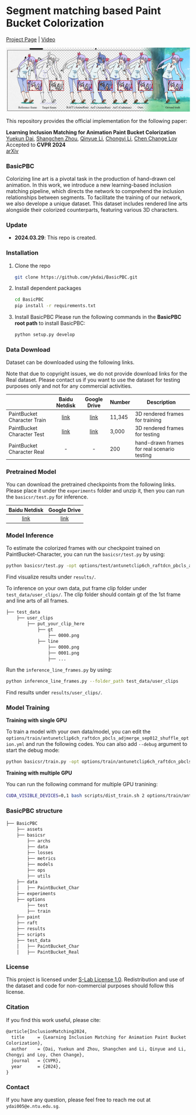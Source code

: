 # Segment matching based Paint Bucket Colorization

[Project Page](https://ykdai.github.io/projects/InclusionMatching) | [Video](https://www.youtube.com/watch?v=nNnPUItGvSo)

<img src="assets/teaser.png" width="800px"/>

This repository provides the official implementation for the following paper:

<p>
<div><strong>Learning Inclusion Matching for Animation Paint Bucket Colorization</strong></div>
<div><a href="https://ykdai.github.io/">Yuekun Dai</a>, 
     <a href="https://shangchenzhou.com/">Shangchen Zhou</a>,
     <a href="https://github.com/dienachtderwelt">Qinyue Li</a>, 
     <a href="https://li-chongyi.github.io/">Chongyi Li</a>,
     <a href="https://www.mmlab-ntu.com/person/ccloy/">Chen Change Loy</a></div>
<div>Accepted to <strong>CVPR 2024</strong></div><div><a href=https://arxiv.org/abs/2403.18342> arXiv </a>
</p>

### BasicPBC
Colorizing line art is a pivotal task in the production of hand-drawn cel animation. 
In this work, we introduce a new learning-based inclusion matching pipeline, which directs the network to comprehend the inclusion relationships between segments.
To facilitate the training of our network, we also develope a unique dataset. This dataset includes rendered line arts alongside their colorized counterparts, featuring various 3D characters.

### Update
- **2024.03.29**: This repo is created.

### Installation

1. Clone the repo

    ```bash
    git clone https://github.com/ykdai/BasicPBC.git
    ```

1. Install dependent packages

    ```bash
    cd BasicPBC
    pip install -r requirements.txt
    ```

1. Install BasicPBC
    Please run the following commands in the **BasicPBC root path** to install BasicPBC:

    ```bash
    python setup.py develop
    ```

### Data Download

Dataset can be downloaded using the following links.

Note that due to copyright issues, we do not provide download links for the Real dataset. Please contact us if you want to use the dataset for testing purposes only and not for any commercial activities.

|     | Baidu Netdisk | Google Drive | Number | Description|
| :--- | :--: | :----: | :---- | ---- |
| PaintBucket Character Train | [link](TODO) | [link](TODO) | 11,345 | 3D rendered frames for training |
| PaintBucket Character Test | [link](TODO) | [link](TODO) | 3,000 | 3D rendered frames for testing |
| PaintBucket Character Real | - | - | 200 | hand-drawn frames for real scenario testing |


### Pretrained Model

You can download the pretrained checkpoints from the following links. Please place it under the `experiments` folder and unzip it, then you can run the `basicsr/test.py` for inference. 

|                        Baidu Netdisk                         |                         Google Drive                         |
| :----------------------------------------------------------: | :----------------------------------------------------------: |
| [link](https://pan.baidu.com/s/1EJSYIbbQe5SZYiNIcvrmNQ?pwd=xui4) | [link](https://drive.google.com/file/d/1uFzIBNxfq-82GTBQZ_5EE9jgDh79HVLy/view?usp=sharing) |

### Model Inference
To estimate the colorized frames with our checkpoint trained on PaintBucket-Character, you can run the `basicsr/test.py` by using:
```bash
python basicsr/test.py -opt options/test/antunetclip6ch_raftdcn_pbcls_adjmerge_sep012_shuffle_option.yml
```
Find visualize results under `results/`.

To inference on your own data, put frame clip folder under `test_data/user_clips/`. The clip folder should contain gt of the 1st frame and line arts of all frames.
```
├── test_data
    ├── user_clips
        ├── put_your_clip_here
            ├── gt
                ├── 0000.png
            ├── line
                ├── 0000.png
                ├── 0001.png
                ├── ...
```
Run the `inference_line_frames.py` by using:
```bash
python inference_line_frames.py --folder_path test_data/user_clips
```
Find results under `results/user_clips/`.

### Model Training

**Training with single GPU**

To train a model with your own data/model, you can edit the `options/train/antunetclip6ch_raftdcn_pbcls_adjmerge_sep012_shuffle_option.yml` and run the following codes. You can also add `--debug` argument to start the debug mode:

```bash
python basicsr/train.py -opt options/train/antunetclip6ch_raftdcn_pbcls_adjmerge_sep012_shuffle_option.yml
```

**Training with multiple GPU**

You can run the following command for multiple GPU tranining:

```bash
CUDA_VISIBLE_DEVICES=0,1 bash scripts/dist_train.sh 2 options/train/antunetclip6ch_raftdcn_pbcls_adjmerge_sep012_shuffle_option.yml
```

### BasicPBC structure

```
├── BasicPBC
    ├── assets
    ├── basicsr
        ├── archs
        ├── data
        ├── losses
        ├── metrics
        ├── models
        ├── ops
        ├── utils
    ├── data
    │   ├── PaintBucket_Char
    ├── experiments
    ├── options
        ├── test
        ├── train
    ├── paint
    ├── raft
    ├── results
    ├── scripts
    ├── test_data
    │   ├── PaintBucket_Char
    │   ├── PaintBucket_Real
```

### License

This project is licensed under <a rel="license" href="https://github.com/ykdai/BasicPBC/blob/main/LICENSE">S-Lab License 1.0</a>. Redistribution and use of the dataset and code for non-commercial purposes should follow this license.

### Citation

If you find this work useful, please cite:

```
@article{InclusionMatching2024,
  title     = {Learning Inclusion Matching for Animation Paint Bucket Colorization},
  author    = {Dai, Yuekun and Zhou, Shangchen and Li, Qinyue and Li, Chongyi and Loy, Chen Change},
  journal   = {CVPR},
  year      = {2024},
}
```

### Contact
If you have any question, please feel free to reach me out at `ydai005@e.ntu.edu.sg`.
